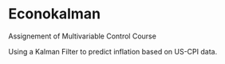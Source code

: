 # Econokalman
Assignement of Multivariable Control Course 

Using a Kalman Filter to predict inflation based on US-CPI data. 